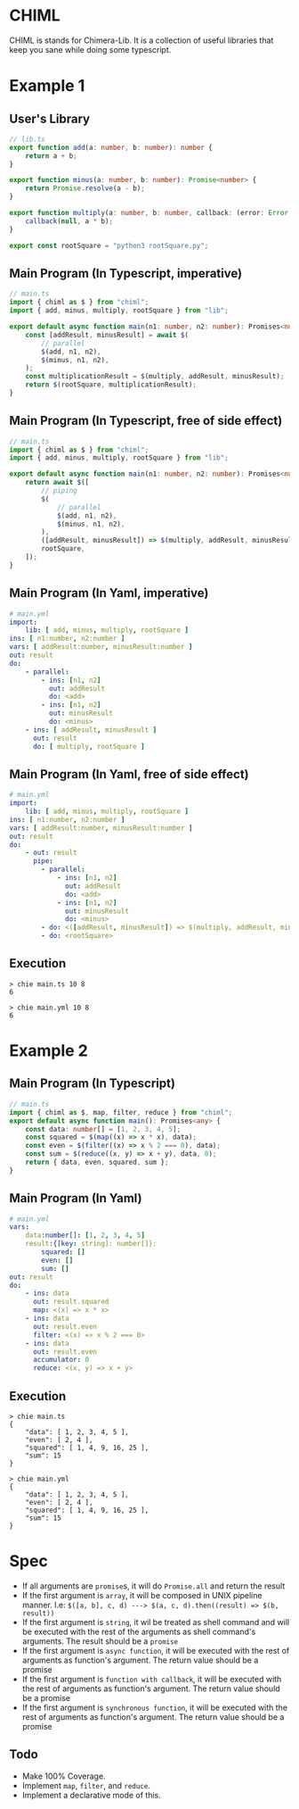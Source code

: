 # CHIML

CHIML is stands for Chimera-Lib. It is a collection of useful libraries that keep you sane while doing some typescript.

# Example 1

## User's Library

```typescript
// lib.ts
export function add(a: number, b: number): number {
    return a + b;
}

export function minus(a: number, b: number): Promise<number> {
    return Promise.resolve(a - b);
}

export function multiply(a: number, b: number, callback: (error: Error, result: number) => void) {
    callback(null, a * b);
}

export const rootSquare = "python3 rootSquare.py";
```

## Main Program (In Typescript, imperative)

```typescript
// main.ts
import { chiml as $ } from "chiml";
import { add, minus, multiply, rootSquare } from "lib";

export default async function main(n1: number, n2: number): Promises<number> {
    const [addResult, minusResult] = await $(
        // parallel
        $(add, n1, n2),
        $(minus, n1, n2),
    );
    const multiplicationResult = $(multiply, addResult, minusResult);
    return $(rootSquare, multiplicationResult);
}
```

## Main Program (In Typescript, free of side effect)

```typescript
// main.ts
import { chiml as $ } from "chiml";
import { add, minus, multiply, rootSquare } from "lib";

export default async function main(n1: number, n2: number): Promises<number> {
    return await $([
        // piping
        $(
            // parallel
            $(add, n1, n2),
            $(minus, n1, n2),
        ),
        ([addResult, minusResult]) => $(multiply, addResult, minusResult),
        rootSquare,
    ]);
}
```


## Main Program (In Yaml, imperative)

```yaml
# main.yml
import:
    lib: [ add, minus, multiply, rootSquare ]
ins: [ n1:number, n2:number ]
vars: [ addResult:number, minusResult:number ]
out: result
do:
    - parallel:
        - ins: [n1, n2]
          out: addResult
          do: <add>
        - ins: [n1, n2]
          out: minusResult
          do: <minus>
    - ins: [ addResult, minusResult ]
      out: result
      do: [ multiply, rootSquare ]
```

## Main Program (In Yaml, free of side effect)

```yaml
# main.yml
import:
    lib: [ add, minus, multiply, rootSquare ]
ins: [ n1:number, n2:number ]
vars: [ addResult:number, minusResult:number ]
out: result
do:
    - out: result
      pipe:
        - parallel:
            - ins: [n1, n2]
              out: addResult
              do: <add>
            - ins: [n1, n2]
              out: minusResult
              do: <minus>
        - do: <([addResult, minusResult]) => $(multiply, addResult, minusResult)>
        - do: <rootSquare>
```


## Execution

```
> chie main.ts 10 8
6

> chie main.yml 10 8
6
```

# Example 2

## Main Program (In Typescript)

```typescript
// main.ts
import { chiml as $, map, filter, reduce } from "chiml";
export default async function main(): Promises<any> {
    const data: number[] = [1, 2, 3, 4, 5];
    const squared = $(map((x) => x * x), data);
    const even = $(filter((x) => x % 2 === 0), data);
    const sum = $(reduce((x, y) => x + y), data, 0);
    return { data, even, squared, sum };
}
```

## Main Program (In Yaml)

```yaml
# main.yml
vars:
    data:number[]: [1, 2, 3, 4, 5]
    result:{[key: string]: number[]}:
        squared: []
        even: []
        sum: []
out: result
do:
    - ins: data
      out: result.squared
      map: <(x) => x * x>
    - ins: data
      out: result.even
      filter: <(x) => x % 2 === 0>
    - ins: data
      out: result.even
      accumulator: 0
      reduce: <(x, y) => x + y>
```

## Execution

```
> chie main.ts
{
    "data": [ 1, 2, 3, 4, 5 ],
    "even": [ 2, 4 ],
    "squared": [ 1, 4, 9, 16, 25 ],
    "sum": 15
}

> chie main.yml
{
    "data": [ 1, 2, 3, 4, 5 ],
    "even": [ 2, 4 ],
    "squared": [ 1, 4, 9, 16, 25 ],
    "sum": 15
}
```

# Spec

* If all arguments are `promise`s, it will do `Promise.all` and return the result
* If the first argument is `array`, it will be composed in UNIX pipeline manner. I.e: `$([a, b], c, d) ---> $(a, c, d).then((result) => $(b, result))`
* If the first argument is `string`, it wil be treated as shell command and will be executed with the rest of the arguments as shell command's arguments. The result should be a `promise`
* If the first argument is `async function`, it will be executed with the rest of arguments as function's argument. The return value should be a promise
* If the first argument is `function with callback`, it will be executed with the rest of arguments as function's argument. The return value should be a promise
* If the first argument is `synchronous function`, it will be executed with the rest of arguments as function's argument. The return value should be a promise

## Todo

* Make 100% Coverage.
* Implement `map`, `filter`, and `reduce`.
* Implement a declarative mode of this.
